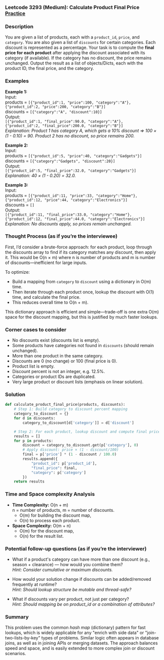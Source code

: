 ### Leetcode 3293 (Medium): Calculate Product Final Price [Practice](https://leetcode.com/problems/calculate-product-final-price/)

### Description  
You are given a list of products, each with a `product_id`, `price`, and `category`. You are also given a list of `discounts` for certain categories. Each discount is represented as a percentage. Your task is to compute the **final price for each product** after applying the discount associated with its category (if available). If the category has no discount, the price remains unchanged. Output the result as a list of objects/Dicts, each with the product ID, the final price, and the category.

### Examples  

**Example 1:**  
Input:  
products = `[{"product_id":1, "price":100, "category":"A"}, {"product_id":2, "price":200, "category":"B"}]`  
discounts = `[{"category":"A", "discount":10}]`  
Output:  
`[{"product_id":1, "final_price":90.0, "category":"A"}, {"product_id":2, "final_price":200.0, "category":"B"}]`  
*Explanation: Product 1 has category A, which gets a 10% discount ⇒ 100 × (1 - 0.10) = 90. Product 2 has no discount, so price remains 200.*

**Example 2:**  
Input:  
products = `[{"product_id":5, "price":40, "category":"Gadgets"}]`  
discounts = `[{"category":"Gadgets", "discount":20}]`  
Output:  
`[{"product_id":5, "final_price":32.0, "category":"Gadgets"}]`  
*Explanation: 40 × (1 - 0.20) = 32.0.*

**Example 3:**  
Input:  
products = `[{"product_id":11, "price":33, "category":"Home"}, {"product_id":12, "price":44, "category":"Electronics"}]`  
discounts = `[]`  
Output:  
`[{"product_id":11, "final_price":33.0, "category":"Home"}, {"product_id":12, "final_price":44.0, "category":"Electronics"}]`  
*Explanation: No discounts apply, so prices remain unchanged.*

### Thought Process (as if you’re the interviewee)  
First, I’d consider a brute-force approach: for each product, loop through the discounts array to find if its category matches any discount, then apply it. This would be O(n × m) where n is number of products and m is number of discounts—inefficient for large inputs.

To optimize:  
- Build a mapping from `category` to `discount` using a dictionary in O(m) time.  
- Then iterate through each product once, lookup the discount with O(1) time, and calculate the final price.  
- This reduces overall time to O(n + m).

This dictionary approach is efficient and simple—trade-off is one extra O(m) space for the discount mapping, but this is justified by much faster lookups.

### Corner cases to consider  
- No discounts exist (discounts list is empty).
- Some products have categories not found in `discounts` (should remain unchanged).
- More than one product in the same category.
- Discounts are 0 (no change) or 100 (final price is 0).
- Product list is empty.
- Discount percent is not an integer, e.g. 12.5%.
- Categories or product IDs are duplicated.
- Very large product or discount lists (emphasis on linear solution).

### Solution

```python
def calculate_product_final_price(products, discounts):
    # Step 1: Build category to discount percent mapping
    category_to_discount = {}
    for d in discounts:
        category_to_discount[d['category']] = d['discount']

    # Step 2: For each product, lookup discount and compute final price
    results = []
    for p in products:
        discount = category_to_discount.get(p['category'], 0)
        # Apply discount: price × (1 - discount/100)
        final = p['price'] * (1 - discount / 100.0)
        results.append({
            "product_id": p['product_id'],
            "final_price": final,
            "category": p['category']
        })
    return results
```

### Time and Space complexity Analysis  

- **Time Complexity:** O(n + m)  
  n = number of products, m = number of discounts.  
  - O(m) for building the discount map,
  - O(n) to process each product.
- **Space Complexity:** O(m + n)  
  - O(m) for the discount map, 
  - O(n) for the result list.

### Potential follow-up questions (as if you’re the interviewer)  

- What if a product's category can have more than one discount (e.g., season + clearance) — how would you combine them?  
  *Hint: Consider cumulative or maximum discounts.*

- How would your solution change if discounts can be added/removed frequently at runtime?  
  *Hint: Should lookup structure be mutable and thread-safe?*

- What if discounts vary per product, not just per category?  
  *Hint: Should mapping be on product_id or a combination of attributes?*

### Summary
This problem uses the common *hash map* (dictionary) pattern for fast lookups, which is widely applicable for any "enrich with side data" or "join-two-lists-by-key" types of problems. Similar logic often appears in database joins, as well as in joining APIs or merging datasets. The approach balances speed and space, and is easily extended to more complex join or discount scenarios.